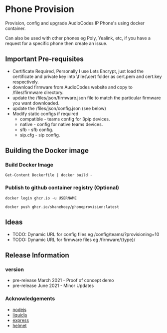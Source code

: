 # Phone Provision

Provision, config and upgrade AudioCodes IP Phone's using docker container.

Can also be used with other phones eg Poly, Yealink, etc, if you have a request for a specific phone then create an issue.

## Important Pre-requisites

- Certificate Required, Personally I use Lets Encrypt, just load the certificate and private key into \files\cert folder as  cert.pem and cert.key respectively.
- download firmware from AudioCodes website and copy to /files/firmware directory.
- update the /files/json/firmware.json file to match the particular firmware you want downloaded.
- update the /files/json/config.json (see below)
- Modify static configs if required
  - compatible - teams config for 3pip devices.
  - native - config for native teams devices.
  - sfb - sfb config.
  - sip.cfg - sip config.

## Building the Docker image

### Build Docker Image

```Get-Content Dockerfile | docker build -```

### Publish to github container registry  (Optional)

```docker login ghcr.io -u USERNAME```

```docker push ghcr.io/shanehoey/phoneprovision:latest```

## Ideas

- TODO: Dynamic URL for config files eg /config/teams/?provisioning=10
- TODO: Dynamic URL for firmware files eg /firmware/{type}/

## Release Information

### version

- pre-release March 2021 - Proof of concept demo
- pre-release June 2021 - Minor Updates

### Acknowledgements

- [nodejs](https://github.com/nodejs/)
- [liquidjs](https://github.com/liquidjs)
- [express](https://github.com/expressjs)
- [helmet](https://github.com/helmetjs)
